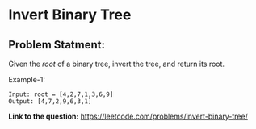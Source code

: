 # Invert Binary Tree
## **Problem Statment:**

Given the *root* of a binary tree, invert the tree, and return its root.

Example-1:

```
Input: root = [4,2,7,1,3,6,9]
Output: [4,7,2,9,6,3,1]
```

**Link to the question:** https://leetcode.com/problems/invert-binary-tree/